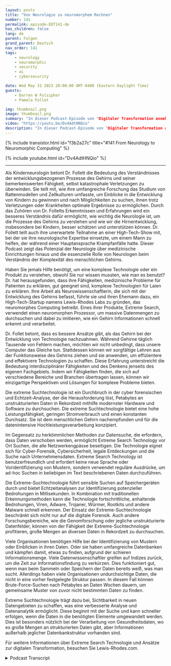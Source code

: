 ```yaml
---
layout: posts
title: "Von Neurologie zu neuromorphem Rechnen"
number: 141
permalink: episode-EDT141-de
has_children: false
lang: de
parent: Folgen
grand_parent: Deutsch
nav_order: 141
tags:
    - neurology
    - neuromorphic
    - security
    - ai
    - cybersecurity

date: Wed May 31 2023 20:00:00 GMT-0400 (Eastern Daylight Time)
guests:
    - Darren W Pulsipher
    - Pamela Follet

img: thumbnail.png
image: thumbnail.png
summary: "In dieser Podcast-Episode von "Digitaler Transformation annehmen" teilt Dr. Pamela Follett, eine Neurologin und Mitbegründerin von Lewis Rhodes Labs, ihren Hintergrund und ihre Expertise auf dem Gebiet der Neurologie, insbesondere in Bezug auf Forschung zum sich entwickelnden Gehirn im frühen Kindesalter."
video: "https://youtu.be/Dv4AdtHNQio"
description: "In dieser Podcast-Episode von "Digitaler Transformation annehmen" teilt Dr. Pamela Follett, eine Neurologin und Mitbegründerin von Lewis Rhodes Labs, ihren Hintergrund und ihre Expertise auf dem Gebiet der Neurologie, insbesondere in Bezug auf Forschung zum sich entwickelnden Gehirn im frühen Kindesalter."
---
```


<div>
{% include transistor.html id="f3b2a27c" title="#141 From Neurology to Neuromorphic Computing" %}

{% include youtube.html id="Dv4AdtHNQio" %}
</div>

---

Als Kinderneurologin betont Dr. Follett die Bedeutung des Verständnisses der entwicklungsbezogenen Prozesse des Gehirns und seiner bemerkenswerten Fähigkeit, selbst katastrophale Verletzungen zu überwinden. Sie teilt mit, wie ihre umfangreiche Forschung das Studium von Rattenmodellen und Zellkulturen umfasste, um Einblicke in die Entwicklung von Kindern zu gewinnen und nach Möglichkeiten zu suchen, ihnen trotz Verletzungen oder Krankheiten optimale Ergebnisse zu ermöglichen. Durch das Zuhören von Dr. Folletts Erkenntnissen und Erfahrungen wird ein besseres Verständnis dafür ermöglicht, wie wichtig die Neurologie ist, um die Prozesse des Gehirns zu verstehen und wie wir die Hirnentwicklung, insbesondere bei Kindern, besser schätzen und unterstützen können. Dr. Follett teilt auch ihre unerwartete Teilnahme an einer High-Tech-Show mit, bei der sie ihre neurologische Expertise einsetzte, um einem Mann zu helfen, der während einer Hauptansprache Krampfanfälle hatte. Dieser Podcast zeigt das Potenzial der Neurologie über medizinische Einrichtungen hinaus und die essenzielle Rolle von Neurologen beim Verständnis der Komplexität des menschlichen Gehirns.

Haben Sie jemals Hilfe benötigt, um eine komplexe Technologie oder ein Produkt zu verstehen, obwohl Sie nur wissen mussten, wie man es benutzt? Dr. hat herausgefunden, dass ihre Fähigkeiten, medizinische Probleme für Patienten zu erklären, gut geeignet sind, komplexe Technologien für Laien zu erklären. Ihre Arbeit als Neurowissenschaftlerin, die sich mit der Entwicklung des Gehirns befasst, führte sie und ihren Ehemann dazu, ein High-Tech-Startup namens Lewis-Rhodes Labs zu gründen, das neuromorphes Computing betreibt. Eines ihrer Produkte, Extreme Search, verwendet einen neuromorphen Prozessor, um massive Datenmengen zu durchsuchen und dabei zu imitieren, wie ein Gehirn Informationen schnell erkennt und verarbeitet.

Dr. Follet betont, dass es bessere Ansätze gibt, als das Gehirn bei der Entwicklung von Technologie nachzuahmen. Während Gehirne täglich Tausende von Fehlern machen, möchten wir nicht unbedingt, dass unsere Computer das Gleiche tun. Stattdessen können wir sorgfältige Lehren aus der Funktionsweise des Gehirns ziehen und sie anwenden, um effizientere und effektivere Technologien zu schaffen. Diese Erfahrung unterstreicht die Bedeutung interdisziplinärer Fähigkeiten und des Denkens jenseits des eigenen Fachgebiets. Indem wir Fähigkeiten finden, die sich auf verschiedene Bereiche und Branchen übertragen lassen, können wir einzigartige Perspektiven und Lösungen für komplexe Probleme bieten.

Die extreme Suchtechnologie ist ein Durchbruch in der cyber forensischen und Echtzeit-Analyse, der die Herausforderung löst, Petabytes an unstrukturierten Daten in Rekordzeit mithilfe modernster Hardware und Software zu durchsuchen. Die extreme Suchtechnologie bietet eine hohe Leistungsfähigkeit, geringen Stromverbrauch und einen konstanten Durchsatz. Sie ist dem menschlichen Gehirn nachempfunden und für die datenintensive Hochleistungsverarbeitung konzipiert.

Im Gegensatz zu herkömmlichen Methoden zur Datensuche, die erfordern, dass Daten verschoben werden, ermöglicht Extreme Search Technology vor Ort Suchen, die alle Netzwerkengpässe beseitigen. Die Technologie eignet sich für Cyber-Forensik, Cybersicherheit, legale Entdeckungen und die Suche nach Unternehmensdaten. Extreme Search Technology ist benutzerfreundlich und erfordert keine neue Sprache oder Voridentifizierung von Mustern, sondern verwendet reguläre Ausdrücke, um ad-hoc Suchen in beliebigen im Text beschriebenen Daten durchzuführen.

Die Extreme-Suchtechnologie führt sensible Suchen auf Speichergeräten durch und bietet Echtzeitanalysen zur Identifizierung potenzieller Bedrohungen in Millisekunden. In Kombination mit traditionellen Erkennungsmethoden kann die Technologie fortschrittliche, anhaltende Bedrohungen, Viren, Adware, Trojaner, Würmer, Rootkits und andere Malware schnell erkennen. Der Einsatz der Extreme-Suchtechnologie beschränkt sich nicht nur auf die digitale Forensik. Auch andere Forschungsbereiche, wie die Genomforschung oder jegliche unstrukturierte Datenfelder, können von der Fähigkeit der Extreme-Suchtechnologie profitieren, große Mengen an diversen Daten in Rekordzeit zu durchsuchen.

Viele Organisationen benötigen Hilfe bei der Identifizierung von Mustern oder Einblicken in ihren Daten. Oder sie haben umfangreiche Datenbanken und kämpfen damit, etwas zu finden, aufgrund der schieren Informationsmenge. Viele Datenwissenschaftler greifen auf Indizes zurück, um die Zeit zur Informationsfindung zu verkürzen. Dies funktioniert gut, wenn man beim Sammeln oder Speichern der Daten bereits weiß, was man sucht. Allerdings haben viele Organisationen undurchsichtige Daten, die nicht in eine vorher festgelegte Struktur passen. In diesem Fall können Brute-Force-Suchen nach Petabytes an Daten Wochen dauern, um gemeinsame Muster von zuvor nicht bestimmten Daten zu finden.

Extreme Suchtechnologie trägt dazu bei, Sichtbarkeit in neuen Datengebieten zu schaffen, was eine verbesserte Analyse und Datenanalytik ermöglicht. Diese beginnt mit der Suche und kann schneller erfolgen, wenn die Daten in die benötigten Elemente umgewandelt werden. Dies ist besonders nützlich bei der Verarbeitung von Gesundheitsdaten, wo es große Mengen an strukturierten Daten gibt, aber Informationen außerhalb jeglicher Datenbankstruktur vorhanden sind.

Für weitere Informationen über Extreme Search Technologie und Ansätze zur digitalen Transformation, besuchen Sie Lewis-Rhodes.com.



<details>
<summary> Podcast Transcript </summary>

<p></p>

</details>
